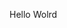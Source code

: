 Hello Wolrd






























































































































































































































































































































































































































































































































































































































































































































































































































































































































































































































































































































































































































































































































































































































































































































































































































































































































































































































































































































































































































































































































































































































































































































































































































































































































































































































































































































































































































































































































































































































































































































































































































































